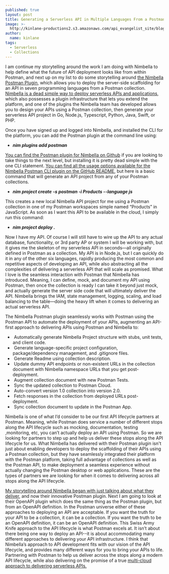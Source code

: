 ```yaml
---
published: true
layout: post
title: Generating a Serverless API in Multiple Languages From a Postman Collection
image: >-
  http://kinlane-productions2.s3.amazonaws.com/api_evangelist_site/blog/screen_shot_2020_09_09_at_3.55.41_pm.png
author:
  name: kinlane
tags:
  - Serverless
  - Collections
---
```

I am continue my storytelling around the work I am doing with Nimbella to help define what the future of API deployment looks like from within Postman, and next up on my list to do some storytelling around [the Nimbella Postman Plugin](https://nimbella.com/integrations/postman), which allows you to deploy the server-side scaffolding for an API in seven programming languages from a Postman collection. [Nimbella is a dead simple way to deploy serverless APIs and applications](https://nimbella.com/), which also possesses a plugin infrastructure that lets you extend the platform, and one of the plugins the Nimbella team has developed allows you to design your APIs using a Postman collection, then generate your serverless API project in Go, Node.js, Typescript, Python, Java, Swift, or PHP. 

Once you have signed up and logged into Nimbella, and installed the CLI for the platform, you can add the Postman plugin at the command line using:

*   _**nim plugins add postman**_

[You can find the Postman plugin for Nimbella on Github](https://github.com/nimbella/nimbella-cli-plugins/tree/main/postman) if you are looking to take things to the next level, but installing it is pretty dead simple with the one CLI statement. [You can find all the usage options available for the Nimbella Postman CLI plugin on the GitHub README](https://github.com/nimbella/nimbella-cli-plugins/tree/main/postman#usage-options), but here is a basic command that will generate an API project from any of your Postman collections.

*   _**nim project create -s postman -i Products --language js**_

This creates a new local Nimbella API project for me using a Postman collection in one of my Postman workspaces simple named “Products” in JavaScript. As soon as I want this API to be available in the cloud, I simply run this command:

*   _**nim project deploy .**_

Now I have my API. Of course I will still have to wire up the API to any actual database, functionality, or 3rd party AP or system I will be working with, but it gives me the skeleton of my serverless API in seconds—all originally defined in Postman as a collection. My API is in Node.js, but I can quickly do it in any of the other six languages, rapidly producing the most common and repetitive aspects of developing an API, while also abstracting all the complexities of delivering a serverless API that will scale as promised. What I love is the seamless interaction with Postman that Nimbella has introduced. Meaning, I can define, mock, and document my API using Postman, then once the collection is ready I can take it beyond just mock, and actually generate the server side code that will ultimately deliver the API. Nimbella brings the IAM, state management, logging, scaling, and load balancing to the table—doing the heavy lift when it comes to delivering an actual serverless API.

The Nimbella Postman plugin seamlessly works with Postman using the Postman API to automate the deployment of your APIs, augmenting an API-first approach to delivering APIs using Postman and Nimbella to:

*    Automatically generate Nimbella Project structure with stubs, unit tests, and client code.
*    Generate language-specific project configuration, package/dependency management, and .gitignore files.
*    Generate Readme using collection description.
*    Update dummy API endpoints or non-existent URLs in the collection document with Nimbella namespace URLs that you get post-deployment.
*    Augment collection document with new Postman Tests.
*    Sync the updated collection to Postman Cloud.
*    Auto-convert version 1.0 collection into version 2.0.
*    Fetch responses in the collection from deployed URLs post-deployment.
*    Sync collection document to update in the Postman App.

Nimbella is one of what I’d consider to be our first API lifecycle partners at Postman. Meaning, while Postman does service a number of different stops along the API lifecycle such as mocking, documentation, testing ,monitoring, etc, you can’t actually deploy an API using Postman. So we are looking for partners to step up and help us deliver these stops along the API lifecycle for us. What Nimbella has delivered with their Postman plugin isn't just about enabling developers to deploy the scaffolding of their APIs using a Postman collection, but they have seamlessly integrated their platform with the Postman platform, taking full advantage of collections as well as the Postman API, to make deployment a seamless experience without actually changing the Postman desktop or web applications. These are the types of partners we are looking for when it comes to delivering across all stops along the API lifecycle. 

[My storytelling around Nimbella began with just talking about what they deliver](http://apievangelist.com/2020/09/09/smoothing-the-rough-edges-off-serverless-with-nimbella/), and now their innovative Postman plugin. Next I am going to look at their OpenAPI plugin which does the same thing as the Postman plugin, but from an OpenAPI definition. In the Postman universe either of these approaches to deploying an API are acceptable. If you want the truth for your API to be a collection, it can be a collection. If you want the truth to be an OpenAPI definition, it can be an OpenAPI definition. This Swiss Army Knife approach to the API lifecycle is what Postman excels at. It isn’t about there being one way to deploy an API--it is about accommodating many different approaches to delivering your API infrastructure. I think that Nimbella’s approach to API development fits with our vision of the API lifecycle, and provides many different ways for you to bring your APIs to life. Partnering with Postman to help us deliver across the stops along a modern API lifecycle, while also delivering on the promise of a true [multi-cloud approach to delivering serverless APIs.](https://nimbella.com/)